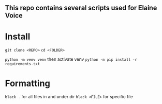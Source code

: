 ## This repo contains several scripts used for Elaine Voice

# Install
`git clone <REPO>`
`cd <FOLDER>`

`python -m venv venv`
then activate venv
`python -m pip install -r requirements.txt`

# Formatting
`black .` for all files in and under dir
`black <FILE>` for specific file

